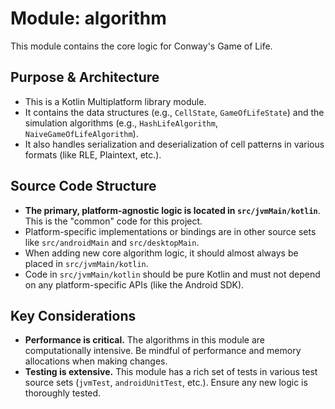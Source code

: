 # Module: algorithm

This module contains the core logic for Conway's Game of Life.

## Purpose & Architecture

- This is a Kotlin Multiplatform library module.
- It contains the data structures (e.g., `CellState`, `GameOfLifeState`) and the simulation algorithms (e.g., `HashLifeAlgorithm`, `NaiveGameOfLifeAlgorithm`).
- It also handles serialization and deserialization of cell patterns in various formats (like RLE, Plaintext, etc.).

## Source Code Structure

- **The primary, platform-agnostic logic is located in `src/jvmMain/kotlin`**. This is the "common" code for this project.
- Platform-specific implementations or bindings are in other source sets like `src/androidMain` and `src/desktopMain`.
- When adding new core algorithm logic, it should almost always be placed in `src/jvmMain/kotlin`.
- Code in `src/jvmMain/kotlin` should be pure Kotlin and must not depend on any platform-specific APIs (like the Android SDK).

## Key Considerations

- **Performance is critical.** The algorithms in this module are computationally intensive. Be mindful of performance and memory allocations when making changes.
- **Testing is extensive.** This module has a rich set of tests in various test source sets (`jvmTest`, `androidUnitTest`, etc.). Ensure any new logic is thoroughly tested.
